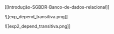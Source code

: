[[Introdução-SGBDR-Banco-de-dados-relacional]]

![[exp_depend_transitiva.png]]

![[exp2_depend_transitiva.png]]